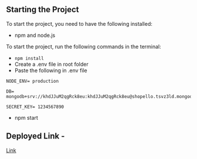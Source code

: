 ## Starting the Project 

To start the project, you need to have the following installed:
- npm and node.js

To start the project, run the following commands in the terminal:
- `npm install`
- Create a .env file in root folder 
- Paste the following in .env file
```
NODE_ENV= production

DB= mongodb+srv://khdJJuM2qgRck8eu:khdJJuM2qgRck8eu@shopello.tsvz3ld.mongodb.net/

SECRET_KEY= 1234567890
```
- npm start


## Deployed Link -
[Link](https://flipkart-web.vercel.app/)